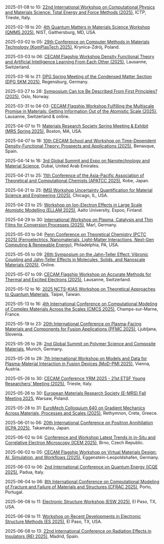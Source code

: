 2025-01-08 to 10: [22nd International Workshop on Computational Physics and Materials Science: Total Energy and Force Methods (2025)](https://indico.ictp.it/event/10815/ "This workshop delves into computational physics and materials science, focusing on total energy and force methods. Key topics include density functional theory, molecular dynamics, and ab initio simulations for studying material properties, electronic structures, and phase transitions. It addresses advancements in computational techniques for modeling complex materials and nanostructures."), ICTP, Trieste, Italy.

2025-02-19 to 20: [4th Quantum Matters in Materials Science Workshop (QMMS 2025)](https://www.nist.gov/news-events/events/2025/02/quantum-matters-material-sciences-qmms "QMMS 2025 focuses on quantum materials, exploring topological insulators, superconductors, and quantum magnets. Topics include quantum phase transitions, many-body interactions, and computational modeling of quantum systems. It addresses applications in quantum computing and energy technologies, bridging theory and experiment."), NIST, Gaithersburg, MD, USA.

2025-03-02 to 05: [29th Conference on Computer Methods in Materials Technology (KomPlasTech 2025)](https://komplastech.agh.edu.pl/ "KomPlasTech 2025 explores computational methods in materials technology, focusing on finite element methods, molecular dynamics, and multiscale modeling. Topics include material deformation, fracture mechanics, and electromagnetic properties, with applications in metallurgy, composites, and nanotechnology, emphasizing numerical simulations."), Krynica-Zdrój, Poland.

2025-03-03 to 06: [CECAM Flagship Workshop Density Functional Theory and Artificial Intelligence Learning From Each Other (2025)](https://cecam.org/workshop-details/density-functional-theory-and-artificial-intelligence-learning-from-each-other-1281 "This workshop bridges density functional theory (DFT) and AI, focusing on machine learning for electronic structure calculations. Topics include AI-driven DFT approximations, high-throughput materials discovery, and neural network potentials, with applications in quantum materials and chemical design."), Lausanne, Switzerland.

2025-03-16 to 21: [DPG Spring Meeting of the Condensed Matter Section (DPG SKM 2025)](https://regensburg25.dpg-tagungen.de/ "Focuses on condensed matter physics, covering superconductivity, topological materials, and nanotechnology. Topics include quantum phase transitions, spintronics, and computational modeling, emphasizing experimental and theoretical insights into material properties."), Regensburg, Germany.

2025-03-27 to 28: [Symposium Can Ice Be Described From First Principles? (2025)](https://cas-nor.no/index.php/events/young-cas-fellow-symposium-can-ice-be-described-first-principles "This symposium explores first-principles modeling of ice, focusing on quantum mechanical simulations of ice structures and properties. Topics include density functional theory, hydrogen bonding, and phase transitions, with applications in climate science and materials chemistry, emphasizing computational challenges."), Oslo, Norway.

2025-03-31 to 04-03: [CECAM Flagship Workshop Fulfilling the Multiscale Promise in Materials: Getting Information Out of the Atomistic Scale (2025)](https://cecam.org/workshop-details/fulfilling-the-multiscale-promise-in-materials-getting-information-out-of-the-atomistic-scale-1283 "This workshop focuses on multiscale materials modeling, bridging atomistic and continuum scales. Topics include molecular dynamics, coarse-graining, and machine learning for material properties. Applications span nanomaterials, polymers, and alloys, emphasizing techniques to extract macroscopic behavior from atomistic simulations."), Lausanne, Switzerland & online.

2025-04-07 to 11: [Materials Research Society Spring Meeting & Exhibit (MRS Spring 2025)](https://www.mrs.org/meetings-events/annual-meetings/2025-mrs-spring-meeting "Focuses on materials science innovations, covering functional materials, thin films, and quantum materials. Topics include material design, device fabrication, and computational simulations, with applications in energy, photonics, and biomedicine, emphasizing experimental and theoretical approaches."), Boston, MA, USA.

2025-04-07 to 18: [10th CECAM School and Workshop on Time-Dependent Density-Functional Theory: Prospects and Applications (2025)](https://cecam.org/workshop-details/10th-school-and-workshop-on-time-dependent-density-functional-theory-prospects-and-applications-1340 "This school and workshop explore time-dependent density functional theory (TDDFT), covering excited-state dynamics, electron correlation, and real-time simulations. Topics include photochemistry, nonlinear optics, and applications in materials and molecular systems, emphasizing TDDFT’s computational advancements."), Benasque, Spain.

2025-04-14 to 16: [3rd Global Summit and Expo on Nanotechnology and Material Science](https://globalnanotech.magnusconferences.com/ "The summit explores nanotechnology and materials science, focusing on nanomaterials, quantum dots, and photonics. Topics include synthesis techniques, nanodevice applications, and material characterization. Discussions emphasize advancements in energy, electronics, and biomedical applications, bridging fundamental research and technology."), Dubai, United Arab Emirates.

2025-04-21 to 25: [11th Conference of the Asia-Pacific Association of Theoretical and Computational Chemists (APATCC 2025)](https://apatcc11.jp "APATCC 2025 explores theoretical and computational chemistry, covering quantum chemical methods, molecular dynamics, and reaction modeling. Topics include electronic structure, catalysis, and biomolecular simulations, with applications in materials design and drug discovery, emphasizing computational advancements."), Kobe, Japan.

2025-04-21 to 25: [IMSI Workshop Uncertainty Quantification for Material Science and Engineering (2025)](https://www.imsi.institute/activities/uncertainty-quantification-and-ai-for-complex-systems/uncertainty-quantification-for-material-science-and-engineering/ "This workshop focuses on uncertainty quantification in materials science, covering Bayesian methods, surrogate modeling, and uncertainty propagation. Topics include material property prediction, multiscale modeling, and applications in alloys and composites, emphasizing robust computational strategies."), Chicago, IL, USA.

2025-04-23 to 25: [Workshop on Ion-Electron Effects in Large Scale Atomistic Modelling (ELLAM 2025)](https://ellam.aalto.fi "ELLAM 2025 focuses on ion-electron effects in atomistic modeling, covering quantum mechanical simulations, electron-ion coupling, and radiation damage. Topics include molecular dynamics, DFT-based methods, and applications in materials science and nanotechnology, emphasizing large-scale computational modeling."), Aalto University, Espoo, Finland.

2025-04-29 to 30: [International Workshop on Plasma, Catalysis and Thin Films for Conversion Processes (2025)](https://efds.org/en/event/ws-plasma-catalysis-2025/ "Focuses on plasma technologies for material conversion. Topics include plasma-catalysis interactions, thin film deposition, and computational modeling for energy and chemical processing applications."), Marl, Germany.

2025-05-03 to 04: [Penn Conference on Theoretical Chemistry (PCTC 2025) (Ferroelectrics, Nanomaterials, Light-Matter Interactions, Next-Gen Computing & Renewable Energy)](https://pctc2025.regfox.com/pctc25 "PCTC 2025 explores theoretical chemistry, focusing on ferroelectrics, nanomaterials, and light-matter interactions. Topics include quantum simulations, excitonic dynamics, and computational materials design, with applications in next-generation computing and renewable energy, emphasizing quantum chemical advancements."), Philadelphia, PA, USA.

2025-05-05 to 09: [26th Symposium on the Jahn-Teller Effect: Vibronic Coupling and Jahn-Teller Effects in Molecules, Solids, and Nanoscale Materials (2025)](https://sites.google.com/view/jt26th-2025/ "This symposium explores the Jahn-Teller effect, focusing on vibronic coupling in quantum systems. Topics include quantum mechanical effects in solids, molecular dynamics, and applications in quantum materials, emphasizing quantum chemistry and nanotechnology."), Online.

2025-05-07 to 09: [CECAM Flagship Workshop on Accurate Methods for Thermal and Excited Electrons (2025)](https://cecam.org/workshop-details/accurate-methods-for-thermal-and-excited-electrons-1371 "This workshop focuses on computational methods for thermal and excited electrons, covering time-dependent density functional theory, Green’s function methods, and many-body perturbation theory. Topics include electron-phonon interactions, excited-state dynamics, and applications in photovoltaics and nanoelectronics, emphasizing accurate quantum chemical simulations."), Lausanne, Switzerland.

2025-05-12 to 16: [2025 NCTS-KIAS Workshop on Theoretical Approaches to Quantum Materials](https://phys.ncts.ntu.edu.tw/act/actnews/2025-NCTS-KIAS-Workshop-on-Theoretical-Approaches-to-Quantum-Materials-30394249/home "The workshop explores theoretical approaches to quantum materials, focusing on superconductivity, topological insulators, and quantum phase transitions. Topics include many-body physics, quantum Monte Carlo methods, and density functional theory. It discusses applications in condensed matter physics and potential impacts on quantum technologies."), Taipei, Taiwan.

2025-05-13 to 16: [4th International Conference on Computational Modeling of Complex Materials Across the Scales (CMCS 2025)](https://cmcs2025.sciencesconf.org/ "CMCS 2025 focuses on computational modeling of complex materials, covering multiscale methods, finite element simulations, and molecular dynamics. Topics include material deformation, electromagnetic properties, and nanoscale interactions, with applications in composites and metamaterials, emphasizing numerical techniques for cross-scale material behavior."), Champs-sur-Marne, France.

2025-05-19 to 23: [20th International Conference on Plasma-Facing Materials and Components for Fusion Applications (PFMC 2025)](https://pfmc20.com "PFMC 2025 focuses on plasma-facing materials for fusion, covering material erosion, tritium retention, and thermal properties. Topics include tungsten alloys, liquid metals, and computational modeling of plasma-material interactions, emphasizing durable materials for fusion reactor environments."), Ljubljana, Slovenia.

2025-05-26 to 28: [2nd Global Summit on Polymer Science and Composite Materials](https://polymerscience.globalscientificguild.com/ "The summit explores polymer science and composite materials, focusing on synthesis, characterization, and applications. Topics include nanocomposites, biodegradable polymers, and smart materials. Discussions cover advancements in materials for energy storage, medical devices, and structural engineering, emphasizing interdisciplinary applications."), Munich, Germany.

2025-05-26 to 28: [7th International Workshop on Models and Data for Plasma-Material Interaction in Fusion Devices (MoD-PMI 2025)](https://amdis.iaea.org/meetings/mod-pmi-2025/ "MoD-PMI 2025 focuses on plasma-material interactions in fusion, covering erosion, deposition, and tritium retention. Topics include computational modeling, surface diagnostics, and advanced materials, with applications in fusion reactor durability, emphasizing data-driven and experimental insights."), Vienna, Austria.

2025-05-26 to 30: [CECAM Conference YRM 2025 - 21st ETSF Young Researchers' Meeting (2025)](https://cecam.org/workshop-details/yrm-2025-21st-etsf-young-researchers-meeting-1430 "YRM 2025 focuses on computational quantum chemistry, covering electronic structure methods and excited-state dynamics. Topics include density functional theory, time-dependent simulations, and applications in materials and photochemistry, emphasizing young researchers’ contributions to quantum chemical modeling."), Trieste, Italy.

2025-05-26 to 30: [European Materials Research Society (E-MRS) Fall Meeting 2025](https://www.european-mrs.com/meetings/2025-fall-meeting "The E-MRS Fall Meeting focuses on materials science, covering plasma-processed materials, thin films, and nanomaterials. Topics include plasma deposition, surface engineering, and applications in energy and electronics, emphasizing experimental and computational advancements in material design."), Warsaw, Poland.

2025-05-28 to 31: [EuroMech Colloquium 640 on Gradient Mechanics Across Materials, Processes and Scales (2025)](https://640.euromech.org/ "Explores gradient mechanics in materials and processes. Topics include multiscale modeling, material gradients, and computational methods for analyzing mechanical behavior across scales."), Rethymnon, Crete, Greece.

2025-06-01 to 06: [20th International Conference on Positron Annihilation (ICPA 2025)](https://confit.atlas.jp/guide/event/icpa20/top "ICPA 2025 focuses on positron annihilation, covering positron spectroscopy, defect characterization, and plasma-material interactions. Topics include positron trapping, surface studies, and applications in materials science and nanotechnology, emphasizing experimental and computational techniques."), Takamatsu, Japan.

2025-06-02 to 04: [Conference and Workshop Latest Trends in in-Situ and Correlative Electron Microscopy (ICEM 2025)](https://www.icem-brno.eu/ "Explores in-situ and correlative electron microscopy, covering real-time imaging, material dynamics, and multi-modal analysis. Topics include nanostructure characterization, catalysis, and applications in materials science, emphasizing advanced microscopy techniques."), Brno, Czech Republic.

2025-06-02 to 05: [CECAM Flagship Workshop on Virtual Materials Design: AI, Simulation, and Workflows (2025)](https://cecam.org/workshop-details/virtual-materials-design-ai-simulation-and-workflows-1398 "This workshop focuses on virtual materials design, covering AI-driven simulations, molecular dynamics, and automated workflows. Topics include machine learning for material properties, high-throughput screening, and applications in energy materials, emphasizing integrated computational design strategies."), Eggenstein-Leopoldshafen, Germany.

2025-06-03 to 06: [2nd International Conference on Quantum Energy (ICQE 2025)](https://icqe.com.au/ "Examines quantum energy technologies, covering quantum thermodynamics, energy harvesting, and quantum materials. Topics include quantum batteries, thermoelectric devices, and applications in sustainable energy, emphasizing theoretical and experimental innovations in quantum energy systems."), Padua, Italy.

2025-06-04 to 06: [8th International Conference on Computational Modeling of Fracture and Failure of Materials and Structures (CFRAC 2025)](https://www.cfrac2025.pt/ "CFRAC 2025 focuses on computational modeling of material fracture and failure, covering finite element methods and damage mechanics. Topics include crack propagation, composite failure, and applications in aerospace and civil engineering, emphasizing numerical simulation techniques."), Porto, Portugal.

2025-06-08 to 11: [Electronic Structure Workshop (ESW 2025)](https://www.utep.edu/science/electronic-structure-workshop/ "ESW 2025 focuses on electronic structure, covering density functional theory, many-body methods, and quantum Monte Carlo. Topics include electronic correlations, excited states, and applications in materials and nanotechnology, emphasizing computational quantum chemistry advancements."), El Paso, TX, USA.

2025-06-08 to 11: [Workshop on Recent Developments in Electronic Structure Methods (ES 2025)](https://www.utep.edu/science/electronic-structure-workshop/ "ES 2025 focuses on electronic structure methods, covering density functional theory, coupled-cluster methods, and quantum Monte Carlo. Topics include applications in materials science, chemical physics, and nanotechnology, emphasizing computational advances in electronic structure calculations."), El Paso, TX, USA.

2025-06-08 to 13: [22nd International Conference on Radiation Effects in Insulators (REI 2025)](https://rei22madrid.csic.es "REI 2025 focuses on radiation effects in insulators, covering ion implantation, defect formation, and plasma-material interactions. Topics include radiation damage, dielectric materials, and applications in nuclear reactors and space technology, emphasizing experimental and computational studies."), Madrid, Spain.

